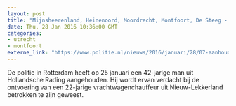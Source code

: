 ```yaml
---
layout: post
title: "Mijnsheerenland, Heinenoord, Moordrecht, Montfoort, De Steeg - Aanhouding in ontvoeringszaak Mijnsheerenland"
date: Thu, 28 Jan 2016 10:36:00 GMT
categories: 
- utrecht 
- montfoort 
externe_link: "https://www.politie.nl/nieuws/2016/januari/28/07-aanhouding-in-onoeringszaak-mijnsheerenland.html"
---
```


De politie in Rotterdam heeft op 25 januari een 42-jarige man uit Hollandsche Rading aangehouden. Hij wordt ervan verdacht bij de ontvoering van een 22-jarige vrachtwagenchauffeur uit Nieuw-Lekkerland betrokken te zijn geweest.
